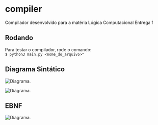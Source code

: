 # compiler
Compilador desenvolvido para a matéria Lógica Computacional Entrega 1

## Rodando
Para testar o compilador, rode o comando:  
```$ python3 main.py <nome_do_arquivo>"```

## Diagrama Sintático

![Diagrama.](https://i.imgur.com/OD0I8o9.png "Diagrama Sintático.")

![Diagrama.](https://i.imgur.com/Mxffvsv.png "Diagrama Sintático.")



## EBNF

![Diagrama.](https://i.imgur.com/Hso5VnU.png "Diagrama Sintático.")

